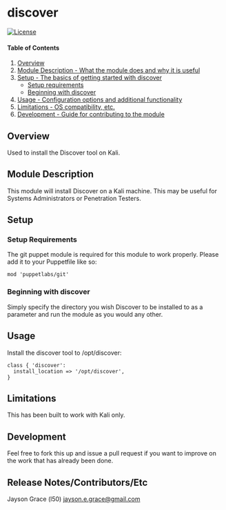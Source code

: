 discover
===================
      
      
[![License](http://img.shields.io/:license-mit-blue.svg)](http://doge.mit-license.org)

#### Table of Contents

1. [Overview](#overview)
2. [Module Description - What the module does and why it is useful](#module-description)
3. [Setup - The basics of getting started with discover](#setup)
    * [Setup requirements](#setup-requirements)
    * [Beginning with discover](#beginning-with-discover)
4. [Usage - Configuration options and additional functionality](#usage)
5. [Limitations - OS compatibility, etc.](#limitations)
6. [Development - Guide for contributing to the module](#development)

## Overview

Used to install the Discover tool on Kali.

## Module Description

This module will install Discover on a Kali machine. This may be useful for Systems Administrators or
Penetration Testers.

## Setup

### Setup Requirements

The git puppet module is required for this module to work
properly. Please add it to your Puppetfile like so:

```
mod 'puppetlabs/git'
```

### Beginning with discover

Simply specify the directory you wish Discover to be installed to as a parameter and run the module as you would any other.

## Usage
Install the discover tool to /opt/discover:
```
class { 'discover':
  install_location => '/opt/discover',
}
```

## Limitations

This has been built to work with Kali only.

## Development

Feel free to fork this up and issue a pull request if you want to improve on the
work that has already been done.

## Release Notes/Contributors/Etc

Jayson Grace (l50) <jayson.e.grace@gmail.com>
